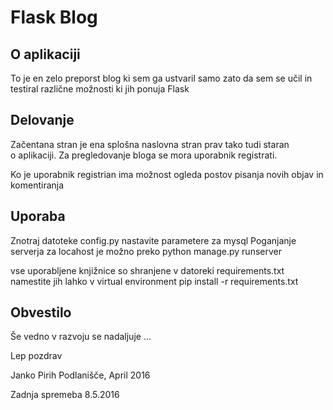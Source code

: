 # Flask Blog 

## O aplikaciji 

To je en zelo preporst blog ki sem ga ustvaril samo zato da sem se učil
in testiral različne možnosti ki jih ponuja Flask  

## Delovanje 
Začentana stran je ena splošna naslovna stran prav tako tudi staran  
o aplikaciji. Za pregledovanje bloga  se mora uporabnik registrati. 

Ko je uporabnik registrian ima možnost ogleda postov pisanja novih 
objav in komentiranja 

## Uporaba
Znotraj datoteke config.py nastavite parametere za mysql
Poganjanje  serverja za locahost je možno preko python manage.py runserver

vse uporabljene knjižnice so shranjene v datoreki requirements.txt
namestite jih lahko v virtual environment pip install -r requirements.txt

## Obvestilo
Še vedno v razvoju  se nadaljuje ... 

Lep pozdrav 

Janko Pirih 
Podlanišče, April 2016

Zadnja spremeba 8.5.2016